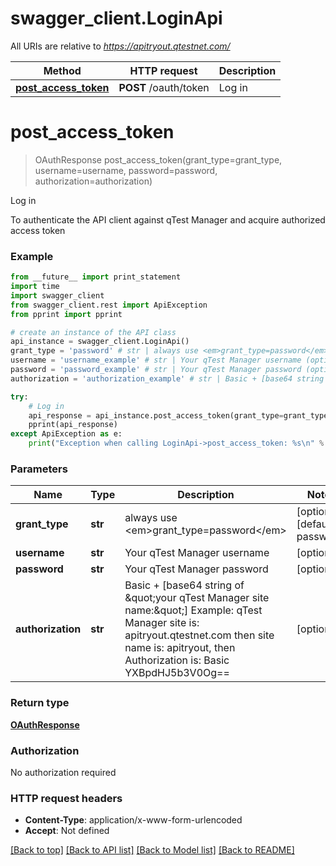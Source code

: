 # swagger_client.LoginApi

All URIs are relative to *https://apitryout.qtestnet.com/*

Method | HTTP request | Description
------------- | ------------- | -------------
[**post_access_token**](LoginApi.md#post_access_token) | **POST** /oauth/token | Log in


# **post_access_token**
> OAuthResponse post_access_token(grant_type=grant_type, username=username, password=password, authorization=authorization)

Log in

To authenticate the API client against qTest Manager and acquire authorized access token

### Example 
```python
from __future__ import print_statement
import time
import swagger_client
from swagger_client.rest import ApiException
from pprint import pprint

# create an instance of the API class
api_instance = swagger_client.LoginApi()
grant_type = 'password' # str | always use <em>grant_type=password</em> (optional) (default to password)
username = 'username_example' # str | Your qTest Manager username (optional)
password = 'password_example' # str | Your qTest Manager password (optional)
authorization = 'authorization_example' # str | Basic + [base64 string of \"your qTest Manager site name:\"]  Example: qTest Manager site is: apitryout.qtestnet.com then site name is: apitryout, then Authorization is: Basic YXBpdHJ5b3V0Og== (optional)

try: 
    # Log in
    api_response = api_instance.post_access_token(grant_type=grant_type, username=username, password=password, authorization=authorization)
    pprint(api_response)
except ApiException as e:
    print("Exception when calling LoginApi->post_access_token: %s\n" % e)
```

### Parameters

Name | Type | Description  | Notes
------------- | ------------- | ------------- | -------------
 **grant_type** | **str**| always use &lt;em&gt;grant_type&#x3D;password&lt;/em&gt; | [optional] [default to password]
 **username** | **str**| Your qTest Manager username | [optional] 
 **password** | **str**| Your qTest Manager password | [optional] 
 **authorization** | **str**| Basic + [base64 string of \&quot;your qTest Manager site name:\&quot;]  Example: qTest Manager site is: apitryout.qtestnet.com then site name is: apitryout, then Authorization is: Basic YXBpdHJ5b3V0Og&#x3D;&#x3D; | [optional] 

### Return type

[**OAuthResponse**](OAuthResponse.md)

### Authorization

No authorization required

### HTTP request headers

 - **Content-Type**: application/x-www-form-urlencoded
 - **Accept**: Not defined

[[Back to top]](#) [[Back to API list]](../README.md#documentation-for-api-endpoints) [[Back to Model list]](../README.md#documentation-for-models) [[Back to README]](../README.md)

